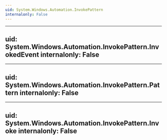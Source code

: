 ```yaml
---
uid: System.Windows.Automation.InvokePattern
internalonly: False
---
```


---
uid: System.Windows.Automation.InvokePattern.InvokedEvent
internalonly: False
---

---
uid: System.Windows.Automation.InvokePattern.Pattern
internalonly: False
---

---
uid: System.Windows.Automation.InvokePattern.Invoke
internalonly: False
---
